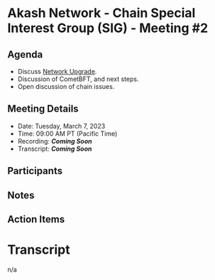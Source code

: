 # Akash Network - Chain Special Interest Group (SIG) - Meeting #2

## Agenda

- Discuss [Network Upgrade](https://github.com/akash-network/support/issues/73).
- Discussion of CometBFT, and next steps.
- Open discussion of chain issues.

## Meeting Details

- Date: Tuesday, March 7, 2023
- Time: 09:00 AM PT (Pacific Time)
- Recording: ***Coming Soon***
- Transcript: ***Coming Soon***


## Participants


## Notes


## Action Items

# Transcript

n/a



